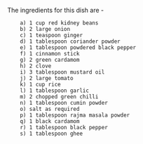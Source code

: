 The ingredients for this dish are - 

        a) 1 cup red kidney beans
        b) 2 large onion
        c) 1 teaspoon ginger
        d) 1 tablespoon coriander powder
        e) 1 tablespoon powdered black pepper
        f) 1 cinnamon stick
        g) 2 green cardamom
        h) 2 clove
        i) 3 tablespoon mustard oil
        j) 2 large tomato
        k) 1 cup rice
        l) 1 tablespoon garlic
        m) 2 chopped green chilli
        n) 1 tablespoon cumin powder
        o) salt as required
        p) 1 tablespoon rajma masala powder
        q) 1 black cardamom
        r) 1 tablespoon black pepper
        s) 1 tablespoon ghee